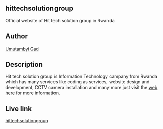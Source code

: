 ## hittechsolutiongroup
Official website of Hit tech solution group in Rwanda
## Author
[Umutambyi Gad](https://umutambyigad.herokuapp.com)
## Description
Hit tech solution group is Information Technology campany from Rwanda which has many services like coding as services, website design and development, CCTV camera installation and many more just visit the [web here](www.hittechsolutiongroup.herokuapp.com) for more information.
## Live link
[hittechsolutiongroup](www.hittechsolutiongroup.herokuapp.com)
